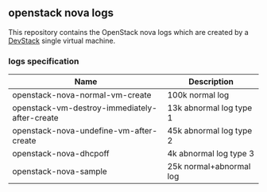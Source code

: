 ## openstack nova logs

This repository contains the OpenStack nova logs which are created by a [DevStack](https://docs.openstack.org/devstack/latest/) single virtual machine.  

### logs specification 

| Name                                          | Description             |
|-----------------------------------------------|-------------------------|
| openstack-nova-normal-vm-create               | 100k normal log         |
| openstack-vm-destroy-immediately-after-create | 13k abnormal log type 1 |
| openstack-nova-undefine-vm-after-create       | 45k abnormal log type 2 |
| openstack-nova-dhcpoff                        | 4k abnormal log type 3  |
| openstack-nova-sample                         | 25k normal+abnormal log |
